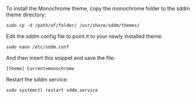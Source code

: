 To install the Monochrome theme, copy the monochrome folder to the sddm theme directory:

``sudo cp -d /path/of/folder/ /usr/share/sddm/themes/``

Edit the sddm config file to point it to your newly installed theme:

``sudo nano /etc/sddm.conf``

And then insert this snippet and save the file:

``[theme]
Current=monochrome``

Restart the sddm service:

``sudo systemctl restart sddm.service``
